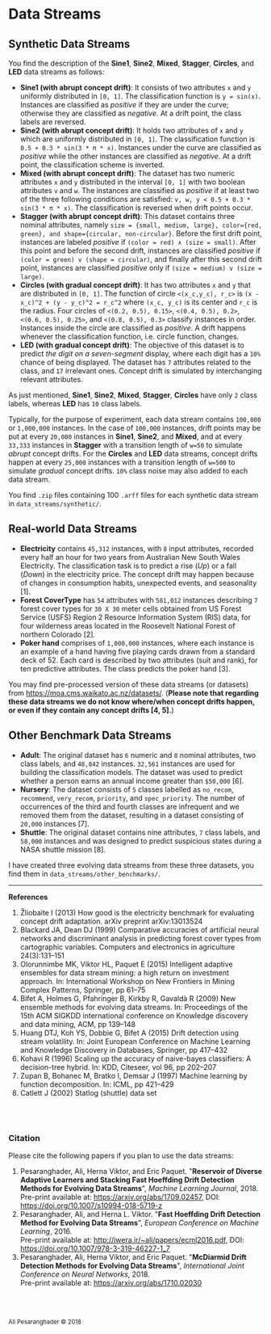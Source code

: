 # Data Streams

## Synthetic Data Streams

You find the description of the **Sine1**, **Sine2**, **Mixed**, **Stagger**, **Circles**, and **LED** data streams as follows: 
* **Sine1 (with abrupt concept drift)**: It consists of two attributes `x` and `y` uniformly distributed in `[0, 1]`. The classification function is `y = sin(x)`. Instances are classified as _positive_ if they are under the curve; otherwise they are classified as _negative_. At a drift point, the class labels are reversed.
* **Sine2 (with abrupt concept drift)**: It holds two attributes of `x` and `y` which are uniformly distributed in `[0, 1]`. The classification function is `0.5 + 0.3 * sin(3 * π * x)`. Instances under the curve are classified as _positive_ while the other instances are classified as _negative_. At a drift point, the classification scheme is inverted.
* **Mixed (with abrupt concept drift)**: The dataset has two numeric attributes `x` and `y` distributed in the interval `[0, 1]` with two boolean attributes `v` and `w`. The instances are classified as _positive_ if at least two of the three following conditions are satisfied: `v, w, y < 0.5 + 0.3 * sin(3 * π * x)`. The classification is reversed when drift points occur.
* **Stagger (with abrupt concept drift)**: This dataset contains three nominal attributes, namely `size = {small, medium, large}, color={red, green}, and shape={circular, non-circular}`. Before the first drift point, instances are labeled _positive_ if `(color = red) ∧ (size = small)`. After this point and before the second drift, instances are classified _positive_ if `(color = green) v (shape = circular)`, and finally after this second drift point, instances are classified _positive_ only if `(size = medium) v (size = large)`.
* **Circles (with gradual concept drift)**: It has two attributes `x` and `y` that are distributed in `[0, 1]`. The function of circle `<(x_c,y_c), r_c>` is `(x - x_c)^2 + (y - y_c)^2 = r_c^2` where `(x_c, y_c)` is its center and `r_c` is the radius. Four circles of `<(0.2, 0.5), 0.15>`, `<(0.4, 0.5), 0.2>`, `<(0.6, 0.5), 0.25>`, and `<(0.8, 0.5), 0.3>` classify instances in order. Instances inside the circle are classified as _positive_. A drift happens whenever the classification function, i.e. circle function, changes.
* **LED (with gradual concept drift)**: The objective of this dataset is to predict _the digit on a seven-segment_ display, where each digit has a `10%` chance of being displayed. The dataset has `7` attributes related to the class, and `17` irrelevant ones. Concept drift is simulated by interchanging relevant attributes.

As just mentioned, **Sine1**, **Sine2**, **Mixed**, **Stagger**, **Circles** have only `2` class labels, whereas **LED** has `10` class labels.

Typically, for the purpose of experiment, each data stream contains `100,000` or `1,000,000` instances. In the case of `100,000` instances, drift points may be put at every `20,000` instances in **Sine1**, **Sine2**, and **Mixed**, and at every `33,333` instances in **Stagger** with a transition length of `w=50` to simulate _abrupt_ concept drifts. For the **Circles** and **LED** data streams, concept drifts happen at every `25,000` instances with a transition length of `w=500` to simulate _gradual_ concept drifts. `10%` class noise may also added to each data stream.

You find `.zip` files containing 100 `.arff` files for each synthetic data stream in `data_streams/synthetic/`.

## Real-world Data Streams

* **Electricity** contains `45,312` instances, with `8` input attributes, recorded every half an hour for two years from Australian New South Wales Electricity. The classification task is to predict a rise (_Up_) or a fall (_Down_) in the electricity price. The concept drift may happen because of changes in consumption habits, unexpected events, and seasonality [1].
* **Forest CoverType** has `54` attributes with `581,012` instances describing `7` forest cover types for `30 X 30` meter cells obtained from US Forest Service (USFS) Region 2 Resource Information System (RIS) data, for four wilderness areas located in the Roosevelt National Forest of northern Colorado [2].
* **Poker hand** comprises of `1,000,000` instances, where each instance is an example of a hand having five playing cards drawn from a standard deck of 52. Each card is described by two attributes (suit and rank), for ten predictive attributes. The class predicts the poker hand [3].

You may find pre-processed version of these data streams (or datasets) from https://moa.cms.waikato.ac.nz/datasets/. (**Please note that regarding these data streams we do not know where/when concept drifts happen, or even if they contain any concept drifts [4, 5].**)

## Other Benchmark Data Streams

* **Adult**: The original dataset has `6` numeric and `8` nominal attributes, two class labels, and `48,842` instances. `32,561` instances are used for building the classification models. The dataset was used to predict whether a person earns an annual income greater than `$50,000` [6].
* **Nursery**: The dataset consists of `5` classes labelled as  `no_recom`, `recommend`, `very_recom`, `priority`, and `spec_priority`. The number of occurrences of the third and fourth classes are infrequent and we removed them from the dataset, resulting in a dataset consisting of `20,000` instances [7].
* **Shuttle**: The original dataset contains nine attributes, `7` class labels, and `58,000` instances and was designed to predict suspicious states during a NASA shuttle mission [8].

I have created three evolving data streams from these three datasets, you find them in `data_streams/other_benchmarks/`.

<hr/>

<b>References</b>
  <ol>
    <li>Žliobaite I (2013) How good is the electricity benchmark for evaluating concept drift adaptation. arXiv preprint arXiv:13013524</li>
    <li>Blackard JA, Dean DJ (1999) Comparative accuracies of artificial neural networks and discriminant analysis in predicting forest cover types from cartographic variables. Computers and electronics in agriculture 24(3):131–151</li>
    <li>Olorunnimbe MK, Viktor HL, Paquet E (2015) Intelligent adaptive ensembles for data stream mining: a high return on investment approach. In: International Workshop on New Frontiers in Mining Complex Patterns, Springer, pp 61–75</li>
    <li>Bifet A, Holmes G, Pfahringer B, Kirkby R, Gavaldà R (2009) New ensemble methods for evolving data streams. In: Proceedings of the 15th ACM SIGKDD international conference on Knowledge discovery and data mining, ACM, pp 139–148</li>
    <li>Huang DTJ, Koh YS, Dobbie G, Bifet A (2015) Drift detection using stream volatility. In: Joint European Conference on Machine Learning and Knowledge Discovery in Databases, Springer, pp 417–432</li>
    <li>Kohavi R (1996) Scaling up the accuracy of naive-bayes classifiers: A decision-tree hybrid. In: KDD, Citeseer, vol 96, pp 202–207</li>
    <li>Zupan B, Bohanec M, Bratko I, Demsar J (1997) Machine learning by function decomposition. In: ICML, pp 421–429</li>
    <li>Catlett J (2002) Statlog (shuttle) data set</li>
  </ol>

<br/>
<br/>

### Citation

Please cite the following papers if you plan to use the data streams:

1. Pesaranghader, Ali, Herna Viktor, and Eric Paquet. "__Reservoir of Diverse Adaptive Learners and Stacking Fast Hoeffding Drift Detection Methods for Evolving Data Streams__", *Machine Learning Journal*, 2018. <br />
Pre-print available at: https://arxiv.org/abs/1709.02457, DOI: https://doi.org/10.1007/s10994-018-5719-z
2. Pesaranghader, Ali, and Herna L. Viktor. "__Fast Hoeffding Drift Detection Method for Evolving Data Streams__", *European Conference on Machine Learning*, 2016. <br />
Pre-print available at: http://iwera.ir/~ali/papers/ecml2016.pdf, DOI: https://doi.org/10.1007/978-3-319-46227-1_7
3. Pesaranghader, Ali, Herna Viktor, and Eric Paquet. "__McDiarmid Drift Detection Methods for Evolving Data Streams__", *International Joint Conference on Neural Networks*, 2018. <br />
Pre-print available at: https://arxiv.org/abs/1710.02030

<br/>
<br/>

<sub>Ali Pesaranghader © 2018</sub>
